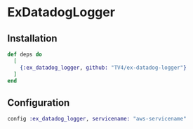 # ExDatadogLogger

## Installation


```elixir
def deps do
  [
    {:ex_datadog_logger, github: "TV4/ex-datadog-logger"}
  ]
end
```

## Configuration

```elixir
config :ex_datadog_logger, servicename: "aws-servicename"
```
